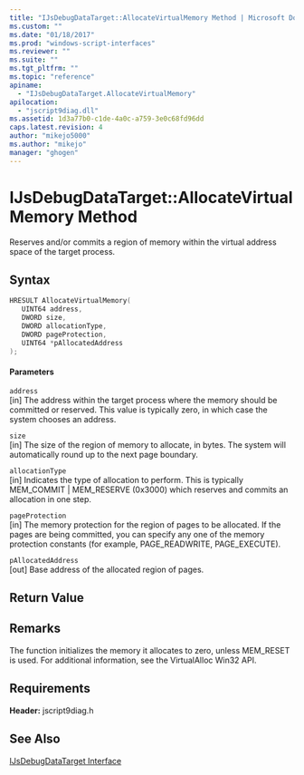 ```yaml
---
title: "IJsDebugDataTarget::AllocateVirtualMemory Method | Microsoft Docs"
ms.custom: ""
ms.date: "01/18/2017"
ms.prod: "windows-script-interfaces"
ms.reviewer: ""
ms.suite: ""
ms.tgt_pltfrm: ""
ms.topic: "reference"
apiname: 
  - "IJsDebugDataTarget.AllocateVirtualMemory"
apilocation: 
  - "jscript9diag.dll"
ms.assetid: 1d3a77b0-c1de-4a0c-a759-3e0c68fd96dd
caps.latest.revision: 4
author: "mikejo5000"
ms.author: "mikejo"
manager: "ghogen"
---
```

# IJsDebugDataTarget::AllocateVirtualMemory Method
Reserves and/or commits a region of memory within the virtual address space of the target process.  
  
## Syntax  
  
```cpp
HRESULT AllocateVirtualMemory(  
   UINT64 address,  
   DWORD size,  
   DWORD allocationType,  
   DWORD pageProtection,  
   UINT64 *pAllocatedAddress  
);  
```  
  
#### Parameters  
 `address`  
 [in] The address within the target process where the memory should be committed or reserved. This value is typically zero, in which case the system chooses an address.  
  
 `size`  
 [in] The size of the region of memory to allocate, in bytes. The system will automatically round up to the next page boundary.  
  
 `allocationType`  
 [in] Indicates the type of allocation to perform. This is typically MEM_COMMIT &#124; MEM_RESERVE (0x3000) which reserves and commits an allocation in one step.  
  
 `pageProtection`  
 [in] The memory protection for the region of pages to be allocated. If the pages are being committed, you can specify any one of the memory protection constants (for example, PAGE_READWRITE, PAGE_EXECUTE).  
  
 `pAllocatedAddress`  
 [out] Base address of the allocated region of pages.  
  
## Return Value  
  
## Remarks  
 The function initializes the memory it allocates to zero, unless MEM_RESET is used. For additional information, see the VirtualAlloc Win32 API.  
  
## Requirements  
 **Header:** jscript9diag.h  
  
## See Also  
 [IJsDebugDataTarget Interface](../../winscript/reference/ijsdebugdatatarget-interface.md)